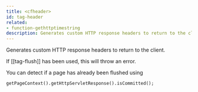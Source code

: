 ```yaml
---
title: <cfheader>
id: tag-header
related:
- function-gethttptimestring
description: Generates custom HTTP response headers to return to the client.
---
```


Generates custom HTTP response headers to return to the client.

If [[tag-flush]] has been used, this will throw an error.

You can detect if a page has already been flushed using

```
getPageContext().getHttpServletResponse().isCommitted();
```
